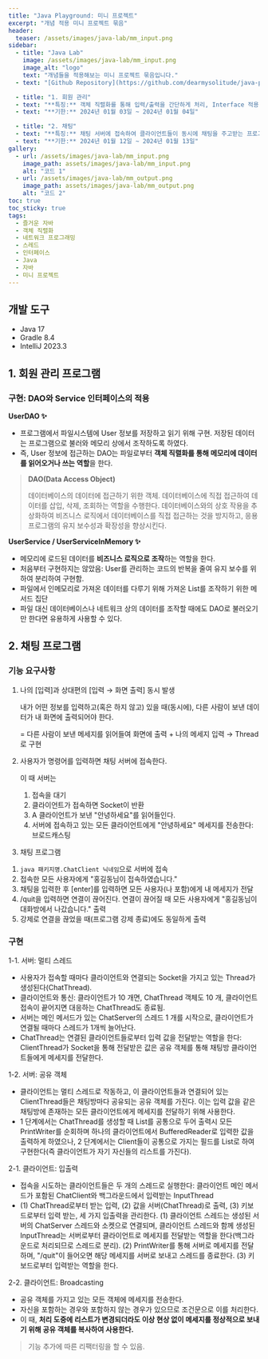 ```yaml
---
title: "Java Playground: 미니 프로젝트"
excerpt: "개념 적용 미니 프로젝트 묶음"
header:
  teaser: /assets/images/java-lab/mm_input.png
sidebar:
  - title: "Java Lab"
    image: /assets/images/java-lab/mm_input.png
    image_alt: "logo"
    text: "개념들을 적용해보는 미니 프로젝트 묶음입니다."
  - text: "[Github Repository](https://github.com/dearmysolitude/java-playground)"

  - title: "1. 회원 관리"
  - text: "**특징:** 객체 직렬화를 통해 입력/출력을 간단하게 처리, Interface 적용 리팩터링 / [강좌](https://www.youtube.com/watch?v=HEsAMjd8zpo)"
  - text: "**기한:** 2024년 01월 03일 ~ 2024년 01월 04일"

  - title: "2. 채팅"
  - text: "**특징:** 채팅 서버에 접속하여 클라이언트들이 동시에 채팅을 주고받는 프로그램 / [강좌](https://www.youtube.com/watch?v=_23srXUbhz0&t=81s)"
  - text: "**기한:** 2024년 01월 12일 ~ 2024년 01월 13일"
gallery:
  - url: /assets/images/java-lab/mm_input.png
    image_path: assets/images/java-lab/mm_input.png
    alt: "코드 1"
  - url: /assets/images/java-lab/mm_output.png
    image_path: assets/images/java-lab/mm_output.png
    alt: "코드 2"
toc: true
toc_sticky: true
tags:
  - 즐거운 자바
  - 객체 직렬화
  - 네트워크 프로그래밍
  - 스레드
  - 인터페이스
  - Java
  - 자바
  - 미니 프로젝트
---
```

## 개발 도구

- Java 17
- Gradle 8.4
- IntelliJ 2023.3

## 1. 회원 관리 프로그램

### 구현: DAO와 Service 인터페이스의 적용

**UserDAO ✨**

- 프로그램에서 파일시스템에 User 정보를 저장하고 읽기 위해 구현. 저장된 데이터는 프로그램으로 불러와 메모리 상에서 조작하도록 하였다.
- 즉, User 정보에 접근하는 DAO는 파일로부터 **객체 직렬화를 통해 메모리에 데이터를 읽어오거나 쓰는 역할**을 한다.

> **DAO(Data Access Object)**
>
> 데이터베이스의 데이터에 접근하기 위한 객체. 데이터베이스에 직접 접근하여 데이터를 삽입, 삭제, 조회하는 역할을 수행한다. 데이터베이스와의 상호 작용을 추상화하여 비즈니스 로직에서 데이터베이스를 직접 접근하는 것을 방지하고, 응용 프로그램의 유지 보수성과 확장성을 향상시킨다.

**UserService / UserServiceInMemory ✨**

- 메모리에 로드된 데이터를 **비즈니스 로직으로 조작**하는 역할을 한다.
- 처음부터 구현하지는 않았음: User를 관리하는 코드의 반복을 줄여 유지 보수를 위하여 분리하여 구현함.
- 파일에서 인메모리로 가져온 데이터를 다루기 위해 가져온 List<User>를 조작하기 위한 메서드 집단
- 파일 대신 데이터베이스나 네트워크 상의 데이터를 조작할 때에도 DAO로 불러오기만 한다면 유용하게 사용할 수 있다.

## 2. 채팅 프로그램

### 기능 요구사항

1. 나의 [입력]과 상대편의 [입력 → 화면 출력] 동시 발생

   내가 어떤 정보를 입력하고(혹은 하지 않고) 있을 때(동시에), 다른 사람이 보낸 데이터가 내 화면에 출력되어야 한다.

   = 다른 사람이 보낸 메세지를 읽어들여 화면에 출력 + 나의 메세지 입력 → Thread로 구현

2. 사용자가 명령어를 입력하면 채팅 서버에 접속한다.

   이 때 서버는
    1. 접속을 대기
    2. 클라이언트가 접속하면 Socket이 반환
    3. A 클라이언트가 보낸 "안녕하세요"를 읽어들인다.
    4. 서버에 접속하고 있는 모든 클라이언트에게 "안녕하세요" 메세지를 전송한다: 브로드캐스팅

3. 채팅 프로그램
  1) `java 패키지명.ChatClient 닉네임`으로 서버에 접속
  2) 접속한 모든 사용자에게 "홍길동님이 접속하였습니다."
  3) 채팅을 입력한 후 [enter]를 입력하면 모든 사용자(나 포함)에게 내 메세지가 전달
  4) /quit을 입력하면 연결이 끊어진다. 연결이 끊어질 때 모든 사용자에게 "홍길동님이 대화방에서 나갔습니다." 출력
  5) 강제로 연결을 끊었을 때(프로그램 강제 종료)에도 동일하게 출력

### 구현

1-1. 서버: 멀티 스레드

- 사용자가 접속할 때마다 클라이언트와 연결되는 Socket을 가지고 있는 Thread가 생성된다(ChatThread).
- 클라이언트와 통신: 클라이언트가 10 개면, ChatThread 객체도 10 개, 클라이언트 접속이 끝어지면 대응하는 ChatThread도 종료됨.
- 서버는 메인 메서드가 있는 ChatServer의 스레드 1 개를 시작으로, 클라이언트가 연결될 때마다 스레드가 1개씩 늘어난다.
- ChatThread는 연결된 클라이언트들로부터 입력 값을 전달받는 역할을 한다: ClientThread가 Socket을 통해 전달받은 값은 공유 객체를 통해 채팅방 클라이언트들에게 메세지를 전달한다.

1-2. 서버: 공유 객체

- 클라이언트는 멀티 스레드로 작동하고, 이 클라이언트들과 연결되어 있는 ClientThread들은 채팅방마다 공유되는 공유 객체를 가진다. 이는 입력 값을 같은 채팅방에 존재하는 모든 클라이언트에게 메세지를 전달하기 위해 사용한다.
- 1 단계에서는 ChatThread를 생성할 때 List<PrintWirte>를 공통으로 두어 출력시 모든 PrintWriter를 순회하며 하나의 클라이언트에서 BufferedReader로 입력한 값을 출력하게 하였으나,
2 단계에서는 Client들이 공통으로 가지는 필드를 List<ChatThread>로 하여 구현한다(즉 클라이언트가 자기 자신들의 리스트를 가진다).

2-1. 클라이언트: 입출력

- 접속을 시도하는 클라이언트들은 두 개의 스레드로 실행한다: 클라이언트 메인 메서드가 포함된 ChatClient와 백그라운드에서 입력받는 InputThread
- (1) ChatThread로부터 받는 입력, (2) 값을 서버(ChatThread)로 출력, (3) 키보드로부터 입력 받는, 세 가지 입출력을 관리한다.
  (1) 클라이언트 스레드는 생성된 서버의 ChatServer 스레드와 소켓으로 연결되며, 클라이언트 스레드와 함께 생성된 InputThread는 서버로부터 클라이언트로 메세지를 전달받는 역할을 한다(백그라운드로 처리되므로 스레드로 분리).
  (2) PrintWriter를 통해 서버로 메세지를 전달하며, "/quit"이 들어오면 해당 메세지를 서버로 보내고 스레드를 종료한다.
  (3) 키보드로부터 입력받는 역할을 한다.

2-2. 클라이언트: Broadcasting

- 공유 객체를 가지고 있는 모든 객체에 메세지를 전송한다.
- 자신을 포함하는 경우와 포함하지 않는 경우가 있으므로 조건문으로 이를 처리한다.
- 이 때, **처리 도중에 리스트가 변경되더라도 이상 현상 없이 메세지를 정상적으로 보내기 위해 공유 객체를 복사하여 사용한다.**

> 기능 추가에 따른 리팩터링을 할 수 있음.